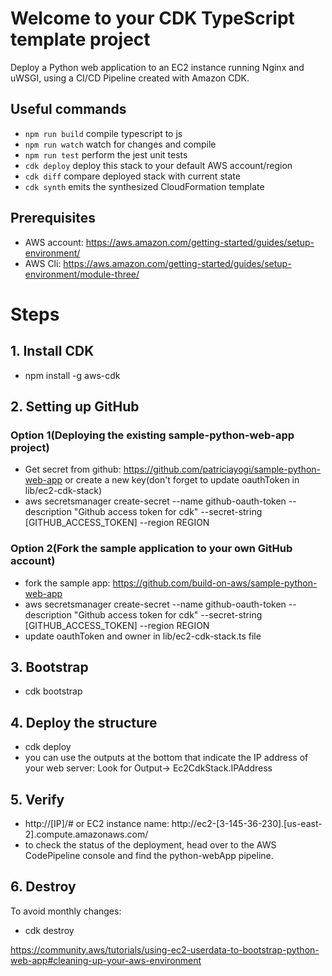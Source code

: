 # Welcome to your CDK TypeScript template project

Deploy a Python web application to an EC2 instance running Nginx and uWSGI, using a CI/CD Pipeline created with Amazon CDK.

## Useful commands

* `npm run build`   compile typescript to js
* `npm run watch`   watch for changes and compile
* `npm run test`    perform the jest unit tests
* `cdk deploy`      deploy this stack to your default AWS account/region
* `cdk diff`        compare deployed stack with current state
* `cdk synth`       emits the synthesized CloudFormation template

## Prerequisites
- AWS account: https://aws.amazon.com/getting-started/guides/setup-environment/
- AWS Cli: https://aws.amazon.com/getting-started/guides/setup-environment/module-three/

# Steps

## 1. Install CDK 

* npm install -g aws-cdk

## 2. Setting up GitHub

### Option 1(Deploying the existing sample-python-web-app  project)

* Get secret from github: https://github.com/patriciayogi/sample-python-web-app 
  or create a new key(don't forget to update oauthToken in lib/ec2-cdk-stack)
* aws secretsmanager create-secret --name github-oauth-token --description "Github access token for cdk" --secret-string [GITHUB_ACCESS_TOKEN] --region REGION

### Option 2(Fork the sample application to your own GitHub account)

* fork the sample app: https://github.com/build-on-aws/sample-python-web-app
* aws secretsmanager create-secret --name github-oauth-token --description "Github access token for cdk" --secret-string [GITHUB_ACCESS_TOKEN] --region REGION
* update oauthToken and owner in lib/ec2-cdk-stack.ts file

## 3. Bootstrap

* cdk bootstrap

## 4. Deploy the structure

* cdk deploy
* you can use the outputs at the bottom that indicate the IP address of your web server: Look for Output-> Ec2CdkStack.IPAddress

## 5. Verify

* http://[IP]/# or EC2 instance name: http://ec2-[3-145-36-230].[us-east-2].compute.amazonaws.com/
* to check the status of the deployment, head over to the AWS CodePipeline console and find the python-webApp pipeline. 


## 6. Destroy

To avoid monthly changes:
* cdk destroy

https://community.aws/tutorials/using-ec2-userdata-to-bootstrap-python-web-app#cleaning-up-your-aws-environment
